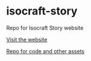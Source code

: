 # isocraft-story

Repo for Isocraft Story website

[Visit the website](https://d-002.github.io/isocraft-story)

[Repo for code and other assets](https://github.com/RaphoufouLeFou/Isocraft_Story)
